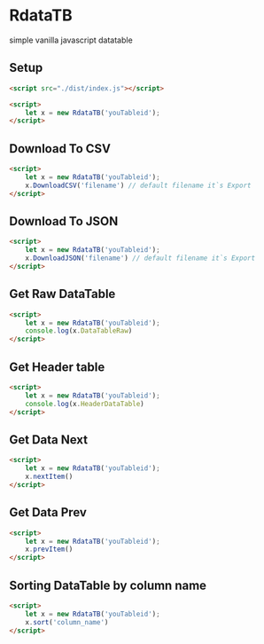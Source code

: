 # RdataTB
simple vanilla javascript datatable 
## Setup

```html
<script src="./dist/index.js"></script>

<script>
    let x = new RdataTB('youTableid');
</script>
```

## Download To CSV
```html
<script>
    let x = new RdataTB('youTableid');
    x.DownloadCSV('filename') // default filename it`s Export
</script>
```


## Download To JSON
```html
<script>
    let x = new RdataTB('youTableid');
    x.DownloadJSON('filename') // default filename it`s Export
</script>
```

## Get Raw DataTable
```html
<script>
    let x = new RdataTB('youTableid');
    console.log(x.DataTableRaw)
</script>
```

## Get Header table
```html
<script>
    let x = new RdataTB('youTableid');
    console.log(x.HeaderDataTable)
</script>
```

## Get Data Next
```html
<script>
    let x = new RdataTB('youTableid');
    x.nextItem()
</script>
```

## Get Data Prev
```html
<script>
    let x = new RdataTB('youTableid');
    x.prevItem()
</script>
```

## Sorting DataTable by column name
```html
<script>
    let x = new RdataTB('youTableid');
    x.sort('column_name')
</script>
```
